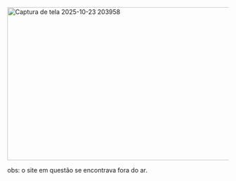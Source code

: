 <img width="1365" height="349" alt="Captura de tela 2025-10-23 203958" src="https://github.com/user-attachments/assets/c1a81585-448f-4a51-b695-41e0e656ecb3" />

obs: o site em questão se encontrava fora do ar.
